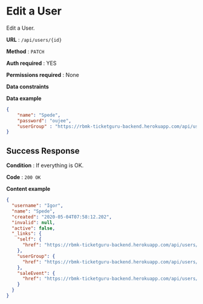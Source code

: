# Edit a User

Edit a User.

**URL** : `/api/users/{id}`

**Method** : `PATCH`

**Auth required** : YES

**Permissions required** : None

**Data constraints**

**Data example**

```json
{
	"name": "Spede",
    "password": "oujee",
    "userGroup" : "https://rbmk-ticketguru-backend.herokuapp.com/api/userGroups/10"
}
```

## Success Response

**Condition** : If everything is OK.

**Code** : `200 OK`

**Content example**

```json
{
  "username": "Igor",
  "name": "Spede",
  "created": "2020-05-04T07:58:12.202",
  "invalid": null,
  "active": false,
  "_links": {
    "self": {
      "href": "https://rbmk-ticketguru-backend.herokuapp.com/api/users/6"
    },
    "userGroup": {
      "href": "https://rbmk-ticketguru-backend.herokuapp.com/api/users/6/userGroup"
    },
    "saleEvent": {
      "href": "https://rbmk-ticketguru-backend.herokuapp.com/api/users/6/saleEvents"
    }
  }
}
```
